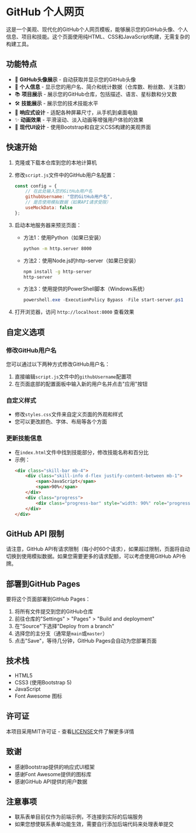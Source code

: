 # GitHub 个人网页

这是一个美观、现代化的GitHub个人网页模板，能够展示您的GitHub头像、个人信息、项目和技能。这个页面使用纯HTML、CSS和JavaScript构建，无需复杂的构建工具。

## 功能特点

- 📸 **GitHub头像展示** - 自动获取并显示您的GitHub头像
- 📝 **个人信息** - 显示您的用户名、简介和统计数据（仓库数、粉丝数、关注数）
- 📚 **项目展示** - 展示您的GitHub仓库，包括描述、语言、星标数和分叉数
- 🛠️ **技能展示** - 展示您的技术技能水平
- 📱 **响应式设计** - 适配各种屏幕尺寸，从手机到桌面电脑
- ✨ **动画效果** - 平滑滚动、淡入动画等增强用户体验的效果
- 🎨 **现代UI设计** - 使用Bootstrap和自定义CSS构建的美观界面

## 快速开始

1. 克隆或下载本仓库到您的本地计算机

2. 修改`script.js`文件中的GitHub用户名配置：
   ```javascript
   const config = {
       // 在此处输入您的GitHub用户名
       githubUsername: "您的GitHub用户名",
       // 是否使用模拟数据（如果API请求受限）
       useMockData: false
   };
   ```

3. 启动本地服务器来预览页面：
   - 方法1：使用Python（如果已安装）
     ```bash
     python -m http.server 8000
     ```
   - 方法2：使用Node.js的http-server（如果已安装）
     ```bash
     npm install -g http-server
     http-server
     ```
   - 方法3：使用提供的PowerShell脚本（Windows系统）
     ```powershell
     powershell.exe -ExecutionPolicy Bypass -File start-server.ps1
     ```

4. 打开浏览器，访问 `http://localhost:8000` 查看效果

## 自定义选项

### 修改GitHub用户名

您可以通过以下两种方式修改GitHub用户名：

1. 直接编辑`script.js`文件中的`githubUsername`配置项
2. 在页面底部的配置面板中输入新的用户名并点击"应用"按钮

### 自定义样式

- 修改`styles.css`文件来自定义页面的外观和样式
- 您可以更改颜色、字体、布局等各个方面

### 更新技能信息

- 在`index.html`文件中找到技能部分，修改技能名称和百分比
- 示例：
  ```html
  <div class="skill-bar mb-4">
      <div class="skill-info d-flex justify-content-between mb-1">
          <span>JavaScript</span>
          <span>90%</span>
      </div>
      <div class="progress">
          <div class="progress-bar" style="width: 90%" role="progressbar" aria-valuenow="90" aria-valuemin="0" aria-valuemax="100"></div>
      </div>
  </div>
  ```

## GitHub API 限制

请注意，GitHub API有请求限制（每小时60个请求），如果超过限制，页面将自动切换到使用模拟数据。如果您需要更多的请求配额，可以考虑使用GitHub API令牌。

## 部署到GitHub Pages

要将这个页面部署到GitHub Pages：

1. 将所有文件提交到您的GitHub仓库
2. 前往仓库的"Settings" > "Pages" > "Build and deployment"
3. 在"Source"下选择"Deploy from a branch"
4. 选择您的主分支（通常是`main`或`master`）
5. 点击"Save"，等待几分钟，GitHub Pages会自动为您部署页面

## 技术栈

- HTML5
- CSS3 (使用Bootstrap 5)
- JavaScript
- Font Awesome 图标

## 许可证

本项目采用MIT许可证 - 查看[LICENSE](LICENSE)文件了解更多详情

## 致谢

- 感谢Bootstrap提供的响应式UI框架
- 感谢Font Awesome提供的图标库
- 感谢GitHub API提供的用户数据

## 注意事项

- 联系表单目前仅作为前端示例，不连接到实际的后端服务
- 如果您想使联系表单功能生效，需要自行添加后端代码来处理表单提交